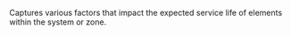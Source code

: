 Captures various factors that impact the expected service life of elements within the system or zone.

<!-- end of short definition -->

